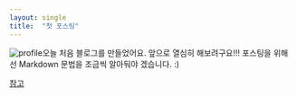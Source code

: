 ```yaml
---
layout: single
title:  "첫 포스팅"
---
```

![profile](C:\Users\jihoonlee\OneDrive\blog\yexxyhoon.github.io\images\2022-02-02-first\profile.jpg)오늘 처음 블로그를 만들었어요. 앞으로 열심히 해보려구요!!! 포스팅을 위해선 Markdown 문법을 조금씩 알아둬야 겠습니다. :)

[참고](https://teddylee777.github.io/jekyll/Jekyll-%EC%82%AC%EC%9A%A9%EC%9D%84-%EC%9C%84%ED%95%9C-markdown-%EB%AC%B8%EB%B2%95)

